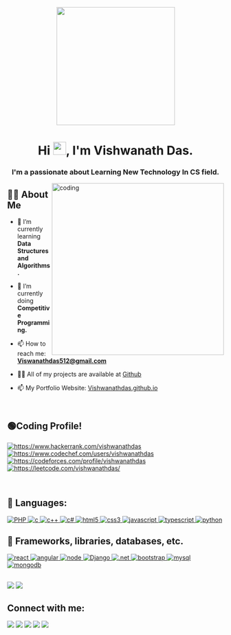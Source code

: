 <div align="center"><a href="#"><img src="https://user-images.githubusercontent.com/67963288/148515686-941a08d2-55b9-4c09-93ca-7d2034aac37c.png" height="275px"/></a></div>

<h1 align="center">Hi <img src="https://raw.githubusercontent.com/MartinHeinz/MartinHeinz/master/wave.gif" width="30px" height="30px">, I'm Vishwanath Das.</h1>
<h3 align="center">I'm a passionate about Learning New Technology In CS field.</h3>
<img align="right" alt=coding width="400" src="https://cdn.dribbble.com/users/1162077/screenshots/3848914/programmer.gif">



## 🙋‍♂️ About Me

- 🌱 I’m currently learning **Data Structures and Algorithms.**

- 🚀 I’m currently doing **Competitive Programming.** 

- 📫 How to reach me: **Viswanathdas512@gmail.com**

- 👨‍💻 All of my projects are available at [Github](Github)

- 📫 My Portfolio Website: [Vishwanathdas.github.io](Vishwanathdas.github.io)
<br>

## 🟢Coding Profile!

<a href="https://www.hackerrank.com/vishwanathdas512" target="_blank"><img align="center" src="https://img.shields.io/badge/-Hackerrank-2EC866?style=for-the-badge&logo=HackerRank&logoColor=white" alt="https://www.hackerrank.com/vishwanathdas" /></a>
<a href="https://www.codechef.com/users/vishwanathdas" target="_blank"><img align="center" src="https://img.shields.io/badge/CodeChef-%23964B00.svg?style=for-the-badge&logo=CodeChef&logoColor=white" alt="https://www.codechef.com/users/vishwanathdas" /></a>
<a href="https://codeforces.com/profile/vishwanathdas" target="_blank"><img align="center" src="https://img.shields.io/badge/Codeforces-445f9d?style=for-the-badge&logo=Codeforces&logoColor=white" alt="https://codeforces.com/profile/vishwanathdas" /></a>
<a href="https://leetcode.com/vishwanathdas/" target="_blank"><img align="center" src="https://img.shields.io/badge/LeetCode-000000?style=for-the-badge&logo=LeetCode&logoColor=#d16c06" alt="https://leetcode.com/vishwanathdas/" /></a>

<br>

## 🚀 Languages:

<a href="https://www.php.net/docs.php" target="_blank"> <img src="https://img.shields.io/badge/php-%23777BB4.svg?style=for-the-badge&logo=php&logoColor=white" alt="PHP" /> </a> 
<a href="https://devdocs.io/c/" target="_blank"> <img src="https://img.shields.io/badge/c-%2300599C.svg?style=for-the-badge&logo=c&logoColor=white" alt="c" /> </a> 
<a href="https://devdocs.io/cpp/" target="_blank"> <img src="https://img.shields.io/badge/c++-%2300599C.svg?style=for-the-badge&logo=c%2B%2B&logoColor=white" alt="c++" /> </a> 
<a href="https://docs.microsoft.com/en-us/dotnet/csharp/" target="_blank"> <img src="https://img.shields.io/badge/c%23-%23239120.svg?style=for-the-badge&logo=c-sharp&logoColor=white" alt="c#" /> </a> 
<a href="https://devdocs.io/html/" target="_blank"> <img src="https://img.shields.io/badge/HTML5-E34F26?style=for-the-badge&logo=html5&logoColor=white" alt="html5" /> </a> 
<a href="https://devdocs.io/css/" target="_blank"> <img src="https://img.shields.io/badge/CSS3-1572B6?style=for-the-badge&logo=css3&logoColor=white" alt="css3" /> </a> 
<a href="https://devdocs.io/javascript/" target="_blank"> <img src="https://img.shields.io/badge/JavaScript-323330?style=for-the-badge&logo=javascript&logoColor=F7DF1E" alt="javascript" /> </a> 
<a href="https://devdocs.io/typescript/" target="_blank"> <img src="https://img.shields.io/badge/TypeScript-007ACC?style=for-the-badge&logo=typescript&logoColor=white" alt="typescript" /> </a> 
<a href="https://devdocs.io/python/" target="_blank"> <img src="https://img.shields.io/badge/Python-FFD43B?style=for-the-badge&logo=python&logoColor=darkgreen" alt="python" /> </a> 
  
  
## 🚀 Frameworks, libraries, databases, etc.
 
<a href="https://reactjs.org/" target="_blank"> <img src="https://img.shields.io/badge/React-20232A?style=for-the-badge&logo=react&logoColor=61DAFB" alt="react" /> </a>
<a href="https://angular.io/docs" target="_blank"> <img src="https://img.shields.io/badge/angular-%23DD0031.svg?style=for-the-badge&logo=angular&logoColor=white" alt="angular" /> </a>
<a href="https://nodejs.org" target="_blank"> <img src="https://img.shields.io/badge/Node.js-339933?style=for-the-badge&logo=nodedotjs&logoColor=white" alt="node" /> </a>
<a href="https://docs.djangoproject.com/en/4.0/" target="_blank"> <img src="https://img.shields.io/badge/Django-092E20?style=for-the-badge&logo=django&logoColor=green" alt="Django" /> </a>
<a href="https://docs.microsoft.com/en-us/dotnet/" target="_blank"> <img src="https://img.shields.io/badge/.NET-5C2D91?style=for-the-badge&logo=.net&logoColor=white" alt=".net" /> </a>
<a href="https://getbootstrap.com/docs/4.1/getting-started/introduction/" target="_blank"> <img src="https://img.shields.io/badge/bootstrap-%23563D7C.svg?style=for-the-badge&logo=bootstrap&logoColor=white" alt="bootstrap" /> </a>
<a href="https://www.mysql.com/" target="_blank"> <img src="https://img.shields.io/badge/mysql-%2300f.svg?style=for-the-badge&logo=mysql&logoColor=white" alt="mysql" /> </a> 
<a href="https://www.mongodb.com/" target="_blank"> <img src="https://img.shields.io/badge/MongoDB-%234ea94b.svg?style=for-the-badge&logo=mongodb&logoColor=white" alt="mongodb" /> </a> 

<br>

<div>
  <img src="https://github-readme-stats.vercel.app/api/top-langs/?username=vishwanathdas&theme=codeSTACKr&show_icons=true" />
  <img src="https://github-readme-stats.vercel.app/api?username=vishwanathdas&theme=codeSTACKr&show_icons=true" />
</div>

## Connect with me:

<a href = "https://www.linkedin.com/in/darshankparmar/" target="_blank"><img src="https://img.icons8.com/fluent/48/000000/linkedin.png" /></a>
<a href = "https://twitter.com/darshankparmar" target="_blank"><img src="https://img.icons8.com/fluent/48/000000/twitter.png" /></a>
<a href = "https://www.instagram.com/darshankparmar/" target="_blank"><img src="https://img.icons8.com/fluent/48/000000/instagram-new.png" /></a>
<a href = "https://www.youtube.com/channel/UCFfOzjv9f09VMSZbMzPis2Q" target="_blank"><img src="https://img.icons8.com/color/48/000000/youtube-play.png" /></a>
<a href = "mailto:vishwanathdas512@gmail.com" target="_blank"><img src="https://img.icons8.com/color/48/000000/gmail-new.png" /></a>



<!--
**vishwanathdas/vishwanathdas** is a ✨ _special_ ✨ repository because its `README.md` (this file) appears on your GitHub profile.

Here are some ideas to get you started:

- 🔭 I’m currently working on ...
- 🌱 I’m currently learning ...
- 👯 I’m looking to collaborate on ...
- 🤔 I’m looking for help with ...
- 💬 Ask me about ...
- 📫 How to reach me: ...
- 😄 Pronouns: ...
- ⚡ Fun fact: ...
-->
